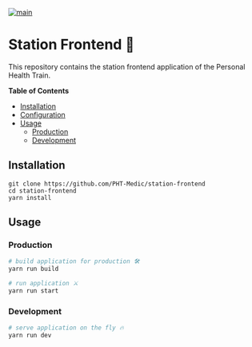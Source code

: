 [![main](https://github.com/PHT-Medic/station-frontend/actions/workflows/main.yml/badge.svg)](https://github.com/PHT-Medic/station-frontend/actions/workflows/main.yml)
# Station Frontend 📮
This repository contains the station frontend application of the Personal Health Train.

**Table of Contents**

- [Installation](#installation)
- [Configuration](#configuration)
- [Usage](#usage)
    - [Production](#production)
    - [Development](#development)

## Installation

```shell
git clone https://github.com/PHT-Medic/station-frontend
cd station-frontend
yarn install
```

## Usage

### Production

``` bash
# build application for production 🛠
yarn run build

# run application ⚔
yarn run start
```

### Development

``` bash
# serve application on the fly 🔥
yarn run dev
````
